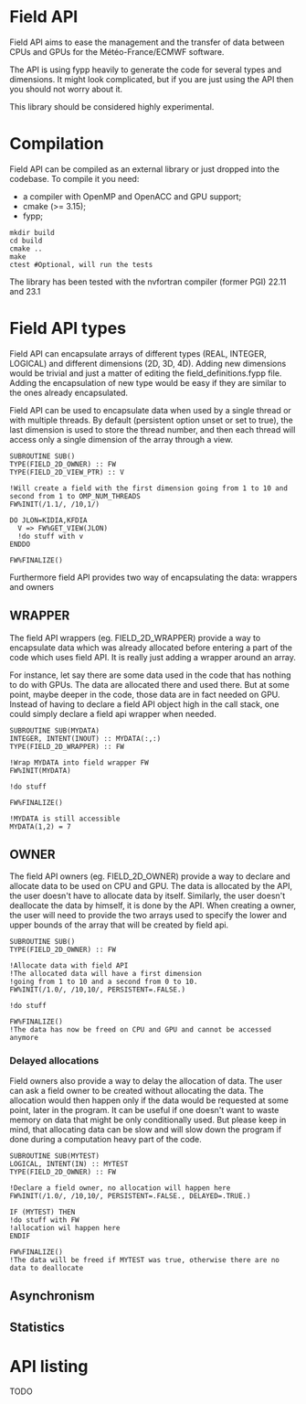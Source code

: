 # Field API

Field API aims to ease the management and the transfer of data between CPUs and
GPUs for the Météo-France/ECMWF software.

The API is using fypp heavily to generate the code for several types and
dimensions. It might look complicated, but if you are just using the API then
you should not worry about it.

This library should be considered highly experimental.

# Compilation

Field API can be compiled as an external library or just dropped into the
codebase. To compile it you need:
- a compiler with OpenMP and OpenACC and GPU support;
- cmake (>= 3.15);
- fypp;

```
mkdir build
cd build
cmake ..
make
ctest #Optional, will run the tests
```

The library has been tested with the nvfortran compiler (former PGI) 22.11 and
23.1

# Field API types

Field API can encapsulate arrays of different types (REAL, INTEGER, LOGICAL)
and different dimensions (2D, 3D, 4D). Adding new dimensions would be trivial
and just a matter of editing the field\_definitions.fypp file. Adding the
encapsulation of new type would be easy if they are similar to the ones already
encapsulated.

Field API can be used to encapsulate data when used by a single thread or with
multiple threads. By default (persistent option unset or set to true), the last
dimension is used to store the thread number, and then each thread will access
only a single dimension of the array through a view.

```
SUBROUTINE SUB()
TYPE(FIELD_2D_OWNER) :: FW
TYPE(FIELD_2D_VIEW_PTR) :: V

!Will create a field with the first dimension going from 1 to 10 and second from 1 to OMP_NUM_THREADS
FW%INIT(/1.1/, /10,1/)

DO JLON=KIDIA,KFDIA
  V => FW%GET_VIEW(JLON)
  !do stuff with v
ENDDO
  
FW%FINALIZE()
```

Furthermore field API provides two way of encapsulating the data: wrappers
and owners

## WRAPPER

The field API wrappers (eg. FIELD\_2D\_WRAPPER) provide a way to encapsulate
data which was already allocated before entering a part of the code which uses
field API. It is really just adding a wrapper around an array.

For instance, let say there are some data used in the code that has nothing to
do with GPUs. The data are allocated there and used there. But at some point,
maybe deeper in the code, those data are in fact needed on GPU. Instead of
having to declare a field API object high in the call stack, one could simply
declare a field api wrapper when needed.

```
SUBROUTINE SUB(MYDATA)
INTEGER, INTENT(INOUT) :: MYDATA(:,:)
TYPE(FIELD_2D_WRAPPER) :: FW

!Wrap MYDATA into field wrapper FW
FW%INIT(MYDATA)

!do stuff

FW%FINALIZE()

!MYDATA is still accessible
MYDATA(1,2) = 7
```

## OWNER

The field API owners (eg. FIELD\_2D\_OWNER) provide a way to declare and
allocate  data to be used on CPU and GPU. The data is allocated by the API, the 
user doesn't have to allocate data by itself. Similarly, the user doesn't 
deallocate the data by himself, it is done by the API. When creating a owner,
the user will need to provide the two arrays used to specify the lower and
upper bounds of the array that will be created by field api.

```
SUBROUTINE SUB()
TYPE(FIELD_2D_OWNER) :: FW

!Allocate data with field API 
!The allocated data will have a first dimension
!going from 1 to 10 and a second from 0 to 10.
FW%INIT(/1.0/, /10,10/, PERSISTENT=.FALSE.)

!do stuff

FW%FINALIZE()
!The data has now be freed on CPU and GPU and cannot be accessed anymore
```

### Delayed allocations

Field owners also provide a way to delay the allocation of data. The user can
ask a field owner to be created without allocating the data. The allocation
would then happen only if the data would be requested at some point, later in
the program. It can be useful if one doesn't want to waste memory on data that
might be only conditionally used. But please keep in mind, that allocating data
can be slow and will slow down the program if done during a computation heavy
part of the code.

```
SUBROUTINE SUB(MYTEST)
LOGICAL, INTENT(IN) :: MYTEST
TYPE(FIELD_2D_OWNER) :: FW

!Declare a field owner, no allocation will happen here
FW%INIT(/1.0/, /10,10/, PERSISTENT=.FALSE., DELAYED=.TRUE.)

IF (MYTEST) THEN
!do stuff with FW
!allocation wil happen here
ENDIF

FW%FINALIZE()
!The data will be freed if MYTEST was true, otherwise there are no data to deallocate
```

## Asynchronism

## Statistics

# API listing

TODO
